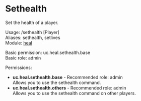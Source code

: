 Sethealth
====
Set the health of a player.

Usage: /sethealth <Amount> [Player]<br>
Aliases: sethealth, setlives<br>
Module: [heal](../modules/heal.md)<br>

Basic permission: uc.heal.sethealth.base<br>
Basic role: admin<br>

Permissions: <br>
* **uc.heal.sethealth.base** - Recommended role: admin<br>Allows you to use the sethealth command.
* **uc.heal.sethealth.others** - Recommended role: admin<br>Allows you to use the sethealth command on other players.
